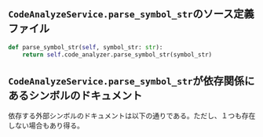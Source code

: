 ## `CodeAnalyzeService.parse_symbol_str`のソース定義ファイル

```python
def parse_symbol_str(self, symbol_str: str):
    return self.code_analyzer.parse_symbol_str(symbol_str)
```

## `CodeAnalyzeService.parse_symbol_str`が依存関係にあるシンボルのドキュメント

依存する外部シンボルのドキュメントは以下の通りである。ただし、１つも存在しない場合もあり得る。